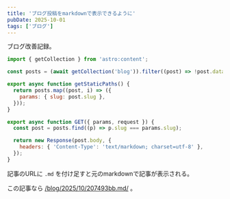 ```yaml
---
title: 'ブログ投稿をmarkdownで表示できるように'
pubDate: 2025-10-01
tags: ['ブログ']
---
```


ブログ改善記録。

```js title="src/pages/blog/[...slug].md.js"
import { getCollection } from 'astro:content';

const posts = (await getCollection('blog')).filter((post) => !post.data.draft);

export async function getStaticPaths() {
  return posts.map((post, i) => ({
    params: { slug: post.slug },
  }));
}

export async function GET({ params, request }) {
  const post = posts.find((p) => p.slug === params.slug);

  return new Response(post.body, {
    headers: { 'Content-Type': 'text/markdown; charset=utf-8' },
  });
}
```

記事のURLに `.md` を付け足すと元のmarkdownで記事が表示される。

この記事なら [/blog/2025/10/207493bb.md/](/blog/2025/10/207493bb.md/) 。
